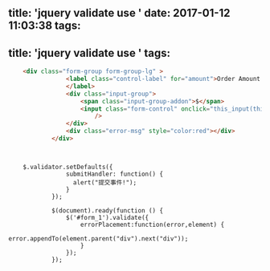 title: 'jquery validate use '
date: 2017-01-12 11:03:38
tags:
---
title: 'jquery validate use '
tags:
---
```html
	<div class="form-group form-group-lg" >
				<label class="control-label" for="amount">Order Amount
                </label>
                <div class="input-group">
					<span class="input-group-addon">$</span>
					<input class="form-control" onclick="this_input(this)" id="amount" name="amount"  placeholder="Amount" minlength="2" required
						/>
				</div>
				<div class="error-msg" style="color:red"></div>
            </div>


```

```script


	$.validator.setDefaults({
			    submitHandler: function() {
			      alert("提交事件!");
			    }
			});

			$(document).ready(function () {
				$('#form_1').validate({
					errorPlacement:function(error,element) {  
						error.appendTo(element.parent("div").next("div"));
					}
				});
			});
            
```